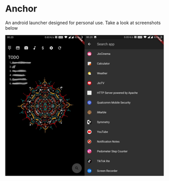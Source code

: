 # Anchor

An android launcher designed for personal use. Take a look at screenshots below

![screenshots](./screenshots/screen1.jpg)